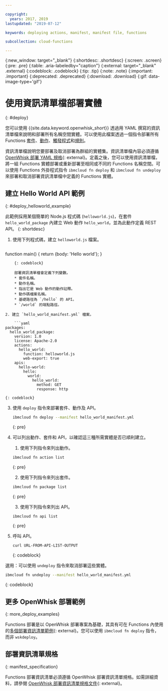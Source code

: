 ```yaml
---

copyright:
  years: 2017, 2019
lastupdated: "2019-07-12"

keywords: deploying actions, manifest, manifest file, functions

subcollection: cloud-functions

---
```


{:new_window: target="_blank"}
{:shortdesc: .shortdesc}
{:screen: .screen}
{:pre: .pre}
{:table: .aria-labeledby="caption"}
{:external: target="_blank" .external}
{:codeblock: .codeblock}
{:tip: .tip}
{:note: .note}
{:important: .important}
{:deprecated: .deprecated}
{:download: .download}
{:gif: data-image-type='gif'}


# 使用資訊清單檔部署實體
{: #deploy}

您可以使用 {{site.data.keyword.openwhisk_short}} 透過用 YAML 撰寫的資訊清單檔來說明和部署所有名稱空間實體。可以使用此檔案透過一個指令部署所有 Functions [套件](/docs/openwhisk?topic=cloud-functions-pkg_ov)、[動作](/docs/openwhisk?topic=cloud-functions-actions)、[觸發程式](/docs/openwhisk?topic=cloud-functions-triggers)和[規則](/docs/openwhisk?topic=cloud-functions-rules)。

資訊清單檔說明您要部署及取消部署為群組的實體集。資訊清單檔內容必須遵循 [OpenWhisk 部署 YAML 規格](https://github.com/apache/incubator-openwhisk-wskdeploy/tree/master/specification#package-specification){: external}。定義之後，您可以使用資訊清單檔，將一組 Functions 實體部署或重新部署至相同或不同的 Functions 名稱空間。可以使用 Functions 外掛程式指令 `ibmcloud fn deploy` 和 `ibmcloud fn undeploy` 來部署和取消部署資訊清單檔中定義的 Functions 實體。

## 建立 Hello World API 範例
{: #deploy_helloworld_example}

此範例採用某個簡單的 Node.js 程式碼 (`helloworld.js`)，在套件 `hello_world_package` 內建立 Web 動作 `hello_world`，並為此動作定義 REST API。
{: shortdesc}

1. 使用下列程式碼，建立 `helloworld.js` 檔案。

    ```javascript
function main() {
    return {body: 'Hello world'};
}
```
    {: codeblock}

    部署資訊清單檔會定義下列變數。
    * 套件名稱。
    * 動作名稱。
    * 指出它是 Web 動作的動作註釋。
    * 動作碼檔案名稱。
    * 基礎路徑為 `/hello` 的 API。
    * `/world` 的端點路徑。

2. 建立 `hello_world_manifest.yml` 檔案。

    ```yaml
packages:
  hello_world_package:
    version: 1.0
    license: Apache-2.0
    actions:
      hello_world:
        function: helloworld.js
        web-export: true
    apis:
      hello-world:
        hello:
          world:
            hello_world:
              method: GET
              response: http
```
    {: codeblock}

3. 使用 `deploy` 指令來部署套件、動作及 API。

    ```sh
    ibmcloud fn deploy --manifest hello_world_manifest.yml
    ```
    {: pre}

4. 可以列出動作、套件和 API，以確認這三種所需實體是否已順利建立。

    1. 使用下列指令來列出動作。

      ```sh
    ibmcloud fn action list
    ```
      {: pre}

    2. 使用下列指令來列出套件。

      ```sh
    ibmcloud fn package list
    ```
      {: pre}

    3. 使用下列指令來列出 API。

      ```sh
      ibmcloud fn api list
      ```
      {: pre}

5. 呼叫 API。

    ```sh
    curl URL-FROM-API-LIST-OUTPUT
    ```
    {: codeblock}

選用：可以使用 `undeploy` 指令來取消部署這些實體。

```sh
ibmcloud fn undeploy --manifest hello_world_manifest.yml
```
{: codeblock}

## 更多 OpenWhisk 部署範例
{: more_deploy_examples}

Functions 部署是以 OpenWhisk 部署專案為基礎，其具有可在 Functions 內使用的[多個部署資訊清單範例](https://github.com/apache/incubator-openwhisk-wskdeploy/blob/master/docs/programming_guide.md#guided-examples){: external}。您可以使用 `ibmcloud fn deploy` 指令，而非 `wskdeploy`。

## 部署資訊清單規格
{: manifest_specification}

Functions 部署資訊清單必須遵循 OpenWhisk 部署資訊清單規格。如需詳細資料，請參閱 [OpenWhisk 部署資訊清單規格文件](https://github.com/apache/incubator-openwhisk-wskdeploy/tree/master/specification#openwhisk-packaging-specification){: external}。




